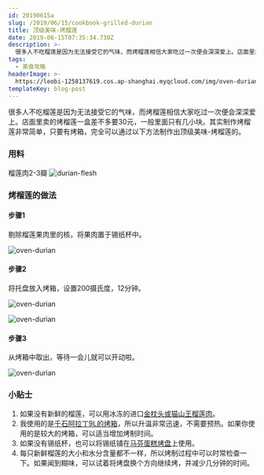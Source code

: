 ```yaml
---
id: 20190615a
slug: /2019/06/15/cookbook-grilled-durian
title: 顶级美味-烤榴莲
date: 2019-06-15T07:35:34.730Z
description: >-
  很多人不吃榴莲是因为无法接受它的气味，而烤榴莲相信大家吃过一次便会深深爱上。店面里卖的烤榴莲一盒差不多要30元，一般里面只有几小块。其实制作烤榴莲非常简单，只要有烤箱，完全可以通过以下方法制作出顶级美味-烤榴莲的。
tags:
  - 美食攻略
headerImage: >-
  https://leobi-1258137619.cos.ap-shanghai.myqcloud.com/img/oven-durian/header-oven-durian.jpg
templateKey: blog-post
---
```

很多人不吃榴莲是因为无法接受它的气味，而烤榴莲相信大家吃过一次便会深深爱上。店面里卖的烤榴莲一盒差不多要30元，一般里面只有几小块。其实制作烤榴莲非常简单，只要有烤箱，完全可以通过以下方法制作出顶级美味-烤榴莲的。


### 用料

榴莲肉2-3瓣
![durian-flesh](https://leobi-1258137619.cos.ap-shanghai.myqcloud.com/img/oven-durian/oven-durian-durian-flesh.jpg)


### 烤榴莲的做法

#### 步骤1

剔除榴莲果肉里的核，将果肉置于锡纸杯中。

![oven-durian](https://leobi-1258137619.cos.ap-shanghai.myqcloud.com/img/oven-durian/oven-durian-step-01.jpg)


#### 步骤2

将托盘放入烤箱，设置200摄氏度，12分钟。

![oven-durian](https://leobi-1258137619.cos.ap-shanghai.myqcloud.com/img/oven-durian/oven-durian-step-02.jpg)

![oven-durian](https://leobi-1258137619.cos.ap-shanghai.myqcloud.com/img/oven-durian/oven-durian-step-03.jpg)

#### 步骤3

从烤箱中取出，等待一会儿就可以开动啦。

![oven-durian](https://leobi-1258137619.cos.ap-shanghai.myqcloud.com/img/oven-durian/oven-durian-step-04.jpg)

### 小贴士
1. 如果没有新鲜的榴莲，可以用冰冻的进口[金枕头或猫山王榴莲肉](https://s.click.taobao.com/t?e=m%3D2%26s%3DC23yWA4UCcEcQipKwQzePOeEDrYVVa64K7Vc7tFgwiHjf2vlNIV67moRjZMWJoIfMlIj6E1wLr4XHsXY7BYxLujXfzo7yWJmjdLnU0MnJ9FdQGBDoIdiSkz8aBZhYwzzw2A6fL9YmuYIA9CJlNoUjri8%2FPIv%2BbwEPXsNY%2FsDjpw%3D&pvid=10_112.232.109.74_9153_1560605496840)。
2. 我使用的是[千石阿拉丁9L的烤箱](https://s.click.taobao.com/t?e=m%3D2%26s%3Dmlh2Jp9TBl8cQipKwQzePOeEDrYVVa64K7Vc7tFgwiHjf2vlNIV67ixAIcj7dxGIkfkm8XrrgBsXHsXY7BYxLujXfzo7yWJmjdLnU0MnJ9FdQGBDoIdiSkz8aBZhYwzzVUGc%2Bzr7iSK68hIukENd44af5uhdts3m5%2F8ppGvgq3NxKmPmpIKZsA%3D%3D&pvid=10_112.232.109.74_563_1560605282311)，所以升温非常迅速，不需要预热。如果你使用的是较大的烤箱，可以适当增加烤制时间。
3. 如果没有锡纸杯，也可以将锡纸铺在[马芬蛋糕烤盘](https://s.click.taobao.com/t?e=m%3D2%26s%3DgSQKE8MV3XUcQipKwQzePOeEDrYVVa64K7Vc7tFgwiHjf2vlNIV67ixAIcj7dxGIJhSgLssdd1YXHsXY7BYxLujXfzo7yWJmjdLnU0MnJ9FdQGBDoIdiSkz8aBZhYwzzMHC%2BTH54mOKaNWASmKctnmU9GATN%2B3dgdgoKjwh5Hjo%3D&pvid=10_112.232.109.74_8075_1560605363415)上使用。
4. 每只新鲜榴莲的大小和水分含量都不一样，所以烤制过程中可以时常检查一下。如果闻到糊味，可以试着将烤盘换个方向继续烤，并减少几分钟的时间。
